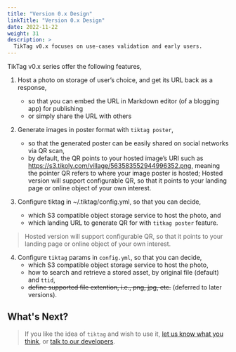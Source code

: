 ```yaml
---
title: "Version 0.x Design"
linkTitle: "Version 0.x Design"
date: 2022-11-22
weight: 31
description: >
  TikTag v0.x focuses on use-cases validation and early users.
---
```


TikTag v0.x series offer the following features,

1. Host a photo on storage of user’s choice, and get its URL back as a response,
    - so that you can embed the URL in Markdown editor (of a blogging app) for publishing
    - or simply share the URL with others

2. Generate images in poster format with `tiktag poster`,
    - so that the generated poster can be easily shared on social networks via QR scan,
    - by default, the QR points to your hosted image’s URI such as https://s3.tikoly.com/village/563583552944996352.png, meaning the pointer QR refers to where your image poster is hosted;
Hosted version will support configurable QR, so that it points to your landing page or online object of your own interest.

3. Configure tiktag in ~/.tiktag/config.yml, so that you can decide,
    - which S3 compatible object storage service to host the photo, and
    - which landing URL to generate QR for with `titkag poster` feature.

> Hosted version will support configurable QR, so that it points to your landing page or online object of your own interest.

4. Configure `tiktag` params in `config.yml`, so that you can decide,
    * which S3 compatible object storage service to host the photo,
    * how to search and retrieve a stored asset, by original file (default) and `ttid`,
    * ~~define supported file extention, i.e., png, jpg, etc.~~ (deferred to later versions).

## What's Next?

> If you like the idea of `tiktag` and wish to use it, [let us know what you think](https://github.com/tiktagus/tiktag/issues), or [talk to our developers](https://join.slack.com/t/tiktag/shared_invite/zt-1kdvg6uwx-xruL~AMhYGgd0QezP66~PA).